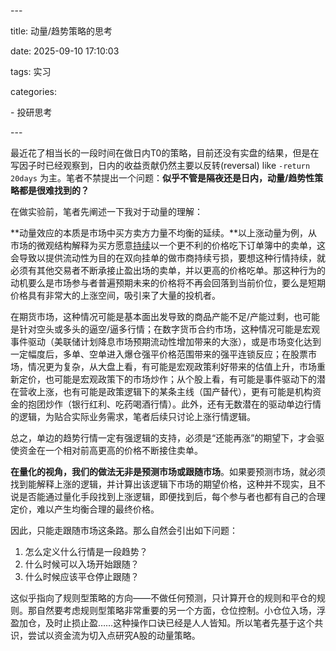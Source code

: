 \---

title: 动量/趋势策略的思考

date: 2025-09-10 17:10:03

tags: 实习

categories:

\- 投研思考 

\---

最近花了相当长的一段时间在做日内T0的策略，目前还没有实盘的结果，但是在写因子时已经观察到，日内的收益贡献仍然主要以反转(reversal) like `-return 20days` 为主。笔者不禁提出一个问题：**似乎不管是隔夜还是日内，动量/趋势性策略都是很难找到的？**

在做实验前，笔者先阐述一下我对于动量的理解：

**动量效应的本质是市场中买方卖方力量不均衡的延续。**以上涨动量为例，从市场的微观结构解释为买方愿意<u>持续</u>以一个更不利的价格吃下订单簿中的卖单，这会导致以提供流动性为目的在双向挂单的做市商持续亏损，要想这种行情持续，就必须有其他交易者不断承接止盈出场的卖单，并以更高的价格吃单。那这种行为的动机要么是市场参与者普遍预期未来的价格将不再会回落到当前价位，要么是短期价格具有非常大的上涨空间，吸引来了大量的投机者。

在期货市场，这种情况可能是基本面出发导致的商品产能不足/产能过剩，也可能是针对空头或多头的逼空/逼多行情；在数字货币合约市场，这种情况可能是宏观事件驱动（美联储计划降息市场预期流动性增加带来的大涨），或是市场变化达到一定幅度后，多单、空单进入爆仓强平价格范围带来的强平连锁反应；在股票市场，情况更为复杂，从大盘上看，有可能是宏观政策利好带来的估值上升，市场重新定价，也可能是宏观政策下的市场炒作；从个股上看，有可能是事件驱动下的潜在营收上涨，也有可能是政策逻辑下的某条主线（国产替代），更有可能是机构资金的抱团炒作（银行红利、吃药喝酒行情）。此外，还有无数潜在的驱动单边行情的逻辑，为贴合实际业务需求，笔者后续只讨论上涨行情逻辑。

总之，单边的趋势行情一定有强逻辑的支持，必须是“还能再涨”的期望下，才会驱使资金在一个相对前高更高的价格不断接住卖单。

**在量化的视角，我们的做法无非是预测市场或跟随市场**。如果要预测市场，就必须找到能解释上涨的逻辑，并计算出该逻辑下市场的期望价格，这种并不现实，且不说是否能通过量化手段找到上涨逻辑，即便找到后，每个参与者也都有自己的合理定价，难以产生均衡合理的最终价格。

因此，只能走跟随市场这条路。那么自然会引出如下问题：

1. 怎么定义什么行情是一段趋势？
2. 什么时候可以入场开始跟随？
3. 什么时候应该平仓停止跟随？

这似乎指向了规则型策略的方向——不做任何预测，只计算开仓的规则和平仓的规则。那自然要考虑规则型策略非常重要的另一个方面，仓位控制。小仓位入场，浮盈加仓，及时止损止盈……这种操作口诀已经是人人皆知。所以笔者先基于这个共识，尝试以资金流为切入点研究A股的动量策略。

